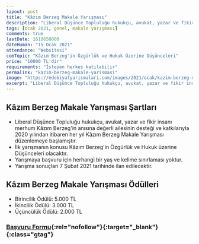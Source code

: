 ```yaml
---
layout: post
title: "Kâzım Berzeg Makale Yarışması"
description: "Liberal Düşünce Topluluğu hukukçu, avukat, yazar ve fikir insanı merhum Kâzım Berzeg'in anısına değerli ailesinin desteği ve katkılarıyla 2020 yılından itibaren her yıl Kâzım Berzeg Makale Yarışması düzenlemeye başlamıştır."
tags: [ocak 2021, genel, makale yarışması]
comments: true
lastDate: 1610658000 
dateHuman: "15 Ocak 2021"
attendance: "Websitesi"
comTopic: "Kâzım Berzeg'in Özgürlük ve Hukuk Üzerine Düşünceleri"
price: "10000 TL'dir"
requirements: "İsteyen herkes katılabilir"
permalink: "kazim-berzeg-makale-yarismasi"
image: "https://edebiyatyarismalari.com/images/2021/ocak/kazim-berzeg-makale-yarismasi.jpg"
excerpt: "Liberal Düşünce Topluluğu hukukçu, avukat, yazar ve fikir insanı merhum Kâzım Berzeg'in anısına değerli ailesinin desteği ve katkılarıyla 2020 yılından itibaren her yıl Kâzım Berzeg Makale Yarışması düzenlemeye başlamıştır."
---
```


## Kâzım Berzeg Makale Yarışması Şartları
- Liberal Düşünce Topluluğu hukukçu, avukat, yazar ve fikir insanı merhum Kâzım Berzeg'in anısına değerli ailesinin desteği ve katkılarıyla 2020 yılından itibaren her yıl Kâzım Berzeg Makale Yarışması düzenlemeye başlamıştır.
- İlk yarışmanın konusu Kâzım Berzeg'in Özgürlük ve Hukuk üzerine Düşünceleri olacaktır.
- Yarışmaya başvuru için herhangi bir yaş ve kelime sınırlaması yoktur. 
- Yarışma sonuçları 7 Şubat 2021 tarihinde ilan edilecektir.

## Kâzım Berzeg Makale Yarışması Ödülleri
- Birincilik Ödülü: 5.000 TL
- İkincilik Ödülü: 3.000 TL
- Üçüncülük Ödülü: 2.000 TL

### [Başvuru Formu](http://liberal.org.tr/sayfa/kazim-berzeg-makale-yarismasi,798.php?ref=edebiyatyarismalari.com){:rel="nofollow"}{:target="_blank"}{:class="gtag"}